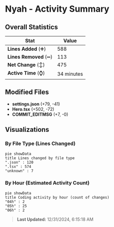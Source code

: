 # Nyah - Activity Summary 

## Overall Statistics

| Stat                   | Value                                                             |
| ---------------------- | ----------------------------------------------------------------- |
| **Lines Added** (➕)   | 588                                          |
| **Lines Removed** (➖) | 113                                        |
| **Net Change** (↕)    | 475                |
| **Active Time** (⌚)   | 34 minutes |


## Modified Files
- **settings.json** (+79, -41)
- **Hero.tsx** (+502, -72)
- **COMMIT_EDITMSG** (+7, -0)

## Visualizations

### By File Type (Lines Changed)

```mermaid
pie showData
title Lines changed by file type
".json" : 120
".tsx" : 574
"unknown" : 7
```

### By Hour (Estimated Activity Count)

```mermaid
pie showData
title Coding activity by hour (count of changes)
"04h" : 2
"05h" : 25
"06h" : 2
```


> **Last Updated:** 12/31/2024, 6:15:18 AM